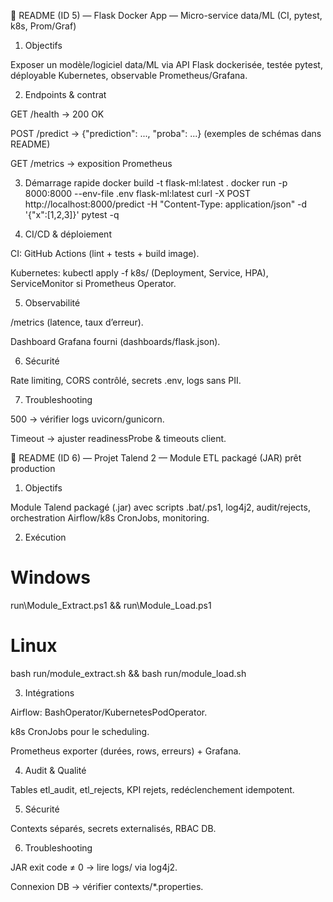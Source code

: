 📘 README (ID 5) — Flask Docker App — Micro-service data/ML (CI, pytest, k8s, Prom/Graf)
1) Objectifs

Exposer un modèle/logiciel data/ML via API Flask dockerisée, testée pytest, déployable Kubernetes, observable Prometheus/Grafana.

2) Endpoints & contrat

GET /health → 200 OK

POST /predict → {"prediction": ..., "proba": ...} (exemples de schémas dans README)

GET /metrics → exposition Prometheus

3) Démarrage rapide
docker build -t flask-ml:latest .
docker run -p 8000:8000 --env-file .env flask-ml:latest
curl -X POST http://localhost:8000/predict -H "Content-Type: application/json" -d '{"x":[1,2,3]}'
pytest -q

4) CI/CD & déploiement

CI: GitHub Actions (lint + tests + build image).

Kubernetes: kubectl apply -f k8s/ (Deployment, Service, HPA), ServiceMonitor si Prometheus Operator.

5) Observabilité

/metrics (latence, taux d’erreur).

Dashboard Grafana fourni (dashboards/flask.json).

6) Sécurité

Rate limiting, CORS contrôlé, secrets .env, logs sans PII.

7) Troubleshooting

500 → vérifier logs uvicorn/gunicorn.

Timeout → ajuster readinessProbe & timeouts client.

📘 README (ID 6) — Projet Talend 2 — Module ETL packagé (JAR) prêt production
1) Objectifs

Module Talend packagé (.jar) avec scripts .bat/.ps1, log4j2, audit/rejects, orchestration Airflow/k8s CronJobs, monitoring.

2) Exécution
# Windows
run\Module_Extract.ps1 && run\Module_Load.ps1
# Linux
bash run/module_extract.sh && bash run/module_load.sh

3) Intégrations

Airflow: BashOperator/KubernetesPodOperator.

k8s CronJobs pour le scheduling.

Prometheus exporter (durées, rows, erreurs) + Grafana.

4) Audit & Qualité

Tables etl_audit, etl_rejects, KPI rejets, redéclenchement idempotent.

5) Sécurité

Contexts séparés, secrets externalisés, RBAC DB.

6) Troubleshooting

JAR exit code ≠ 0 → lire logs/ via log4j2.

Connexion DB → vérifier contexts/*.properties.
